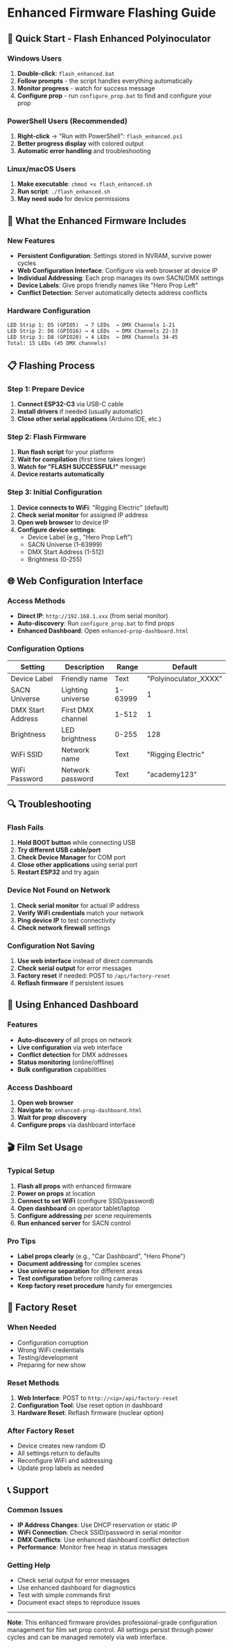 # Enhanced Firmware Flashing Guide

## 🚀 Quick Start - Flash Enhanced Polyinoculator

### Windows Users
1. **Double-click**: `flash_enhanced.bat`
2. **Follow prompts** - the script handles everything automatically
3. **Monitor progress** - watch for success message
4. **Configure prop** - run `configure_prop.bat` to find and configure your prop

### PowerShell Users (Recommended)
1. **Right-click** → "Run with PowerShell": `flash_enhanced.ps1`
2. **Better progress display** with colored output
3. **Automatic error handling** and troubleshooting

### Linux/macOS Users
1. **Make executable**: `chmod +x flash_enhanced.sh`
2. **Run script**: `./flash_enhanced.sh`
3. **May need sudo** for device permissions

## 🔧 What the Enhanced Firmware Includes

### New Features
- **Persistent Configuration**: Settings stored in NVRAM, survive power cycles
- **Web Configuration Interface**: Configure via web browser at device IP
- **Individual Addressing**: Each prop manages its own SACN/DMX settings
- **Device Labels**: Give props friendly names like "Hero Prop Left"
- **Conflict Detection**: Server automatically detects address conflicts

### Hardware Configuration
```
LED Strip 1: D5 (GPIO5)  → 7 LEDs  → DMX Channels 1-21
LED Strip 2: D6 (GPIO16) → 4 LEDs  → DMX Channels 22-33  
LED Strip 3: D8 (GPIO20) → 4 LEDs  → DMX Channels 34-45
Total: 15 LEDs (45 DMX channels)
```

## 📋 Flashing Process

### Step 1: Prepare Device
1. **Connect ESP32-C3** via USB-C cable
2. **Install drivers** if needed (usually automatic)
3. **Close other serial applications** (Arduino IDE, etc.)

### Step 2: Flash Firmware
1. **Run flash script** for your platform
2. **Wait for compilation** (first time takes longer)
3. **Watch for "FLASH SUCCESSFUL!"** message
4. **Device restarts automatically**

### Step 3: Initial Configuration
1. **Device connects to WiFi**: "Rigging Electric" (default)
2. **Check serial monitor** for assigned IP address
3. **Open web browser** to device IP
4. **Configure device settings**:
   - Device Label (e.g., "Hero Prop Left")
   - SACN Universe (1-63999)
   - DMX Start Address (1-512)
   - Brightness (0-255)

## 🌐 Web Configuration Interface

### Access Methods
- **Direct IP**: `http://192.168.1.xxx` (from serial monitor)
- **Auto-discovery**: Run `configure_prop.bat` to find props
- **Enhanced Dashboard**: Open `enhanced-prop-dashboard.html`

### Configuration Options
| Setting | Description | Range | Default |
|---------|-------------|-------|---------|
| Device Label | Friendly name | Text | "Polyinoculator_XXXX" |
| SACN Universe | Lighting universe | 1-63999 | 1 |
| DMX Start Address | First DMX channel | 1-512 | 1 |
| Brightness | LED brightness | 0-255 | 128 |
| WiFi SSID | Network name | Text | "Rigging Electric" |
| WiFi Password | Network password | Text | "academy123" |

## 🔍 Troubleshooting

### Flash Fails
1. **Hold BOOT button** while connecting USB
2. **Try different USB cable/port**
3. **Check Device Manager** for COM port
4. **Close other applications** using serial port
5. **Restart ESP32** and try again

### Device Not Found on Network
1. **Check serial monitor** for actual IP address
2. **Verify WiFi credentials** match your network
3. **Ping device IP** to test connectivity
4. **Check network firewall** settings

### Configuration Not Saving
1. **Use web interface** instead of direct commands
2. **Check serial output** for error messages
3. **Factory reset** if needed: POST to `/api/factory-reset`
4. **Reflash firmware** if persistent issues

## 📱 Using Enhanced Dashboard

### Features
- **Auto-discovery** of all props on network
- **Live configuration** via web interface
- **Conflict detection** for DMX addresses
- **Status monitoring** (online/offline)
- **Bulk configuration** capabilities

### Access Dashboard
1. **Open web browser**
2. **Navigate to**: `enhanced-prop-dashboard.html`
3. **Wait for prop discovery**
4. **Configure props** via dashboard interface

## 🎬 Film Set Usage

### Typical Setup
1. **Flash all props** with enhanced firmware
2. **Power on props** at location
3. **Connect to set WiFi** (configure SSID/password)
4. **Open dashboard** on operator tablet/laptop
5. **Configure addressing** per scene requirements
6. **Run enhanced server** for SACN control

### Pro Tips
- **Label props clearly** (e.g., "Car Dashboard", "Hero Phone")
- **Document addressing** for complex scenes
- **Use universe separation** for different areas
- **Test configuration** before rolling cameras
- **Keep factory reset procedure** handy for emergencies

## 🔄 Factory Reset

### When Needed
- Configuration corruption
- Wrong WiFi credentials
- Testing/development
- Preparing for new show

### Reset Methods
1. **Web Interface**: POST to `http://<ip>/api/factory-reset`
2. **Configuration Tool**: Use reset option in dashboard
3. **Hardware Reset**: Reflash firmware (nuclear option)

### After Factory Reset
- Device creates new random ID
- All settings return to defaults
- Reconfigure WiFi and addressing
- Update prop labels as needed

## 📞 Support

### Common Issues
- **IP Address Changes**: Use DHCP reservation or static IP
- **WiFi Connection**: Check SSID/password in serial monitor
- **DMX Conflicts**: Use enhanced dashboard conflict detection
- **Performance**: Monitor free heap in status messages

### Getting Help
- Check serial output for error messages
- Use enhanced dashboard for diagnostics
- Test with simple commands first
- Document exact steps to reproduce issues

---

**Note**: This enhanced firmware provides professional-grade configuration management for film set prop control. All settings persist through power cycles and can be managed remotely via web interface.
